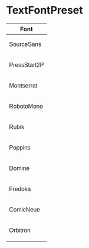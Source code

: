 # TextFontPreset

<style>
@import url('https://fonts.googleapis.com/css2?family=Comic+Neue&family=Domine&family=Fredoka&family=Montserrat&family=Orbitron&family=Poppins&family=Press+Start+2P&family=Roboto+Mono&family=Rubik&family=Source+Sans+Pro&display=swap');
</style>

|Font|
|--|
|<p style="font-family: 'Source Sans Pro', sans-serif">SourceSans</p>|
|<p style="font-family: 'Press Start 2P', sans-serif">PressStart2P</p>|
|<p style="font-family: 'Montserrat', sans-serif">Montserrat</p>|
|<p style="font-family: 'Roboto Mono', sans-serif">RobotoMono</p>|
|<p style="font-family: 'Rubik', sans-serif">Rubik</p>|
|<p style="font-family: 'Poppins', sans-serif">Poppins</p>|
|<p style="font-family: 'Domine', sans-serif">Domine</p>|
|<p style="font-family: 'Fredoka', sans-serif">Fredoka</p>|
|<p style="font-family: 'Comic Neue', sans-serif">ComicNeue</p>|
|<p style="font-family: 'Orbitron', sans-serif">Orbitron</p>|